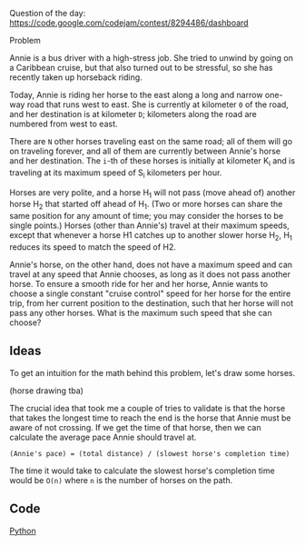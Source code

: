 Question of the day: https://code.google.com/codejam/contest/8294486/dashboard

Problem

Annie is a bus driver with a high-stress job. She tried to unwind
by going on a Caribbean cruise, but that also turned out to be
stressful, so she has recently taken up horseback riding.

Today, Annie is riding her horse to the east along a long and
narrow one-way road that runs west to east. She is currently at
kilometer `0` of the road, and her destination is at kilometer `D`;
kilometers along the road are numbered from west to east.

There are `N` other horses traveling east on the same road; all of
them will go on traveling forever, and all of them are currently
between Annie's horse and her destination. The `i`-th of these horses
is initially at kilometer K<sub>i</sub> and is traveling at its
maximum speed of S<sub>i</sub> kilometers per hour.

Horses are very polite, and a horse H<sub>1</sub> will not pass
(move ahead of) another horse H<sub>2</sub> that started off ahead
of H<sub>1</sub>. (Two or more horses can share the same position
for any amount of time; you may consider the horses to be single
points.) Horses (other than Annie's) travel at their maximum
speeds, except that whenever a horse H1 catches up to another
slower horse H<sub>2</sub>, H<sub>1</sub> reduces its speed to
match the speed
of H2.

Annie's horse, on the other hand, does not have a maximum speed and
can travel at any speed that Annie chooses, as long as it does not
pass another horse. To ensure a smooth ride for her and her horse,
Annie wants to choose a single constant "cruise control" speed for
her horse for the entire trip, from her current position to the
destination, such that her horse will not pass any other horses.
What is the maximum such speed that she can choose?

## Ideas

To get an intuition for the math behind this problem, let's draw
some horses.

(horse drawing tba)

The crucial idea that took me a couple of tries to validate is that
the horse that takes the longest time to reach the end is the 
horse that Annie must be aware of not crossing. If we get the time
of that horse, then we can calculate the average pace Annie should
travel at.

`(Annie's pace) = (total distance) / (slowest horse's completion time)`

The time it would take to calculate the slowest horse's completion
time would be `O(n)` where `n` is the number of horses on the path.

## Code

[Python](./cruise-control.py)

